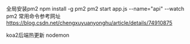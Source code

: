 全局安装pm2  npm install -g pm2
pm2 start app.js --name="api" --watch
pm2 常用命令参考网址  https://blog.csdn.net/chengxuyuanyonghu/article/details/74910875

koa2后端热更新 nodemon